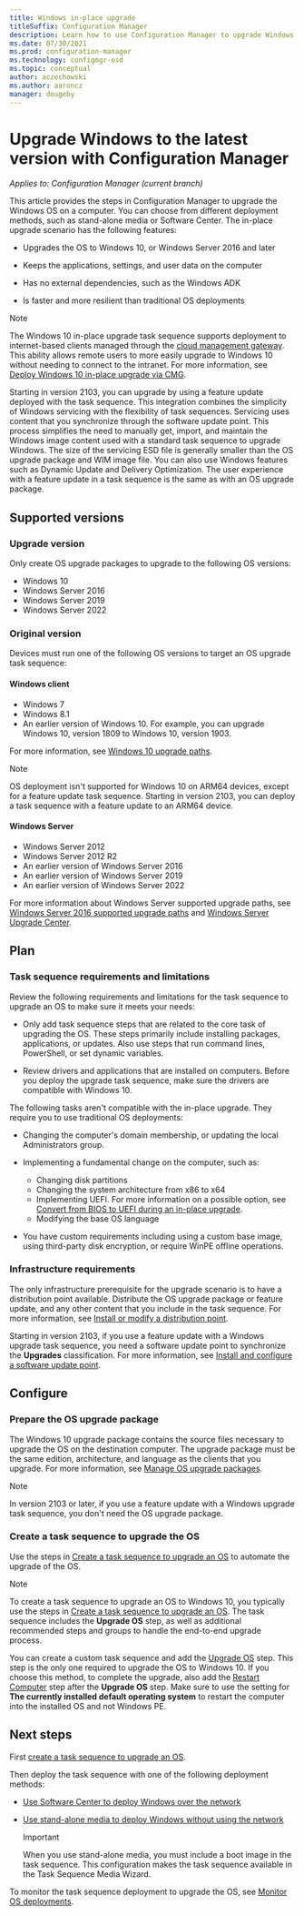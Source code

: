 ```yaml
---
title: Windows in-place upgrade
titleSuffix: Configuration Manager
description: Learn how to use Configuration Manager to upgrade Windows to a later version.
ms.date: 07/30/2021
ms.prod: configuration-manager
ms.technology: configmgr-osd
ms.topic: conceptual
author: aczechowski
ms.author: aaroncz
manager: dougeby
---
```


# Upgrade Windows to the latest version with Configuration Manager

*Applies to: Configuration Manager (current branch)*

This article provides the steps in Configuration Manager to upgrade the Windows OS on a computer. You can choose from different deployment methods, such as stand-alone media or Software Center. The in-place upgrade scenario has the following features:

- Upgrades the OS to Windows 10, or Windows Server 2016 and later

- Keeps the applications, settings, and user data on the computer

- Has no external dependencies, such as the Windows ADK

- Is faster and more resilient than traditional OS deployments

> [!NOTE]
> The Windows 10 in-place upgrade task sequence supports deployment to internet-based clients managed through the [cloud management gateway](../../core/clients/manage/cmg/overview.md). This ability allows remote users to more easily upgrade to Windows 10 without needing to connect to the intranet. For more information, see [Deploy Windows 10 in-place upgrade via CMG](deploy-task-sequence-over-internet.md#deploy-windows-10-in-place-upgrade-via-cmg). <!-- 1357149 -->

Starting in version 2103, you can upgrade by using a feature update deployed with the task sequence. This integration combines the simplicity of Windows servicing with the flexibility of task sequences. Servicing uses content that you synchronize through the software update point. This process simplifies the need to manually get, import, and maintain the Windows image content used with a standard task sequence to upgrade Windows. The size of the servicing ESD file is generally smaller than the OS upgrade package and WIM image file.<!--3555906--> You can also use Windows features such as Dynamic Update and Delivery Optimization. The user experience with a feature update in a task sequence is the same as with an OS upgrade package.

## Supported versions

### Upgrade version

Only create OS upgrade packages to upgrade to the following OS versions:

- Windows 10
- Windows Server 2016
- Windows Server 2019
- Windows Server 2022<!-- 10200029 -->

### Original version

Devices must run one of the following OS versions to target an OS upgrade task sequence:

#### Windows client

- Windows 7
- Windows 8.1
- An earlier version of Windows 10. For example, you can upgrade Windows 10, version 1809 to Windows 10, version 1903.

For more information, see [Windows 10 upgrade paths](/windows/deployment/upgrade/windows-10-upgrade-paths).

> [!NOTE]
> OS deployment isn't supported for Windows 10 on ARM64 devices, except for a feature update task sequence. Starting in version 2103, you can deploy a task sequence with a feature update to an ARM64 device.

#### Windows Server

- Windows Server 2012
- Windows Server 2012 R2
- An earlier version of Windows Server 2016
- An earlier version of Windows Server 2019
- An earlier version of Windows Server 2022

For more information about Windows Server supported upgrade paths, see [Windows Server 2016 supported upgrade paths](/windows-server/get-started/supported-upgrade-paths#upgrading-previous-retail-versions-of-windows-server-to-windows-server-2016) and [Windows Server Upgrade Center](/windows-server/upgrade/upgrade-overview).

## Plan

### Task sequence requirements and limitations

Review the following requirements and limitations for the task sequence to upgrade an OS to make sure it meets your needs:  

- Only add task sequence steps that are related to the core task of upgrading the OS. These steps primarily include installing packages, applications, or updates. Also use steps that run command lines, PowerShell, or set dynamic variables.

- Review drivers and applications that are installed on computers. Before you deploy the upgrade task sequence, make sure the drivers are compatible with Windows 10.

The following tasks aren't compatible with the in-place upgrade. They require you to use traditional OS deployments:

- Changing the computer's domain membership, or updating the local Administrators group.

- Implementing a fundamental change on the computer, such as:

  - Changing disk partitions
  - Changing the system architecture from x86 to x64
  - Implementing UEFI. For more information on a possible option, see [Convert from BIOS to UEFI during an in-place upgrade](task-sequence-steps-to-manage-bios-to-uefi-conversion.md#bkmk_ipu).
  - Modifying the base OS language

- You have custom requirements including using a custom base image, using third-party disk encryption, or require WinPE offline operations.

### Infrastructure requirements

The only infrastructure prerequisite for the upgrade scenario is to have a distribution point available. Distribute the OS upgrade package or feature update, and any other content that you include in the task sequence. For more information, see [Install or modify a distribution point](../../core/servers/deploy/configure/install-and-configure-distribution-points.md).

Starting in version 2103, if you use a feature update with a Windows upgrade task sequence, you need a software update point to synchronize the **Upgrades** classification. For more information, see [Install and configure a software update point](../../sum/get-started/install-a-software-update-point.md).

## Configure

### Prepare the OS upgrade package

The Windows 10 upgrade package contains the source files necessary to upgrade the OS on the destination computer. The upgrade package must be the same edition, architecture, and language as the clients that you upgrade. For more information, see [Manage OS upgrade packages](../get-started/manage-operating-system-upgrade-packages.md).

> [!NOTE]
> In version 2103 or later, if you use a feature update with a Windows upgrade task sequence, you don't need the OS upgrade package.

### Create a task sequence to upgrade the OS

Use the steps in [Create a task sequence to upgrade an OS](create-a-task-sequence-to-upgrade-an-operating-system.md) to automate the upgrade of the OS.

> [!NOTE]
> To create a task sequence to upgrade an OS to Windows 10, you typically use the steps in [Create a task sequence to upgrade an OS](create-a-task-sequence-to-upgrade-an-operating-system.md). The task sequence includes the **Upgrade OS** step, as well as additional recommended steps and groups to handle the end-to-end upgrade process.
>
> You can create a custom task sequence and add the [Upgrade OS](../understand/task-sequence-steps.md#BKMK_UpgradeOS) step. This step is the only one required to upgrade the OS to Windows 10. If you choose this method, to complete the upgrade, also add the [Restart Computer](../understand/task-sequence-steps.md#BKMK_RestartComputer) step after the **Upgrade OS** step. Make sure to use the setting for **The currently installed default operating system** to restart the computer into the installed OS and not Windows PE.

## Next steps

First [create a task sequence to upgrade an OS](create-a-task-sequence-to-upgrade-an-operating-system.md).

Then deploy the task sequence with one of the following deployment methods:

- [Use Software Center to deploy Windows over the network](use-software-center-to-deploy-windows-over-the-network.md)

- [Use stand-alone media to deploy Windows without using the network](use-stand-alone-media-to-deploy-windows-without-using-the-network.md)

  > [!IMPORTANT]
  > When you use stand-alone media, you must include a boot image in the task sequence. This configuration makes the task sequence available in the Task Sequence Media Wizard.

To monitor the task sequence deployment to upgrade the OS, see [Monitor OS deployments](monitor-operating-system-deployments.md).
